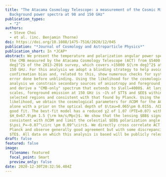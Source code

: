 ```yaml
---
title: "The Atacama Cosmology Telescope: a measurement of the Cosmic Microwave
  Background power spectra at 98 and 150 GHz"
publication_types:
  - "2"
authors:
  - Steve Choi
  - et al. (inc. Benjamin Thorne)
doi: https://doi.org/10.1088/1475-7516/2020/12/045
publication: "*Journal of Cosmology and Astroparticle Physics*"
publication_short: In *JCAP*
abstract: We present the temperature and polarization angular power spectra of
  the CMB measured by the Atacama Cosmology Telescope (ACT) from $5400 {\rm
  deg}^2$ of the 2013-2016 survey, which covers >15000 ${\rm deg}^2$ at 98 and
  150 GHz. For this analysis we adopt a blinding strategy to help avoid
  confirmation bias and, related to this, show numerous checks for systematic
  error done before unblinding. Using the likelihood for the cosmological
  analysis we constrain secondary sources of anisotropy and foreground emission,
  and derive a "CMB-only" spectrum that extends to $\ell=4000$. At large angular
  scales, foreground emission at 150 GHz is ∼1% of $TT$ and $EE$ within our
  selected regions and consistent with that found by Planck. Using the same
  likelihood, we obtain the cosmological parameters for ΛCDM for the ACT data
  alone with a prior on the optical depth of $\tau=0.065\pm 0.015$. ΛCDM is a
  good fit. The best-fit model has a reduced χ2 of 1.07 (PTE=0.07) with
  $H_0=67.9\pm 1.5 {\rm km/s/Mpc}$. We show that the lensing $BB$ signal is
  consistent with ΛCDM and limit the celestial $EB$ polarization angle to
  $\psi_P=−0.07^\circ \pm 0.09^\circ$. We directly cross correlate ACT with
  Planck and observe generally good agreement but with some discrepancies in
  $TE$. All data on which this analysis is based will be publicly released.
draft: false
featured: false
image:
  filename: featured
  focal_point: Smart
  preview_only: false
date: 2020-12-30T20:32:56.404Z
---
```

